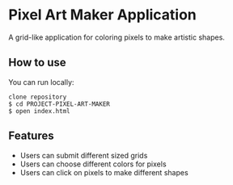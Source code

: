 # Pixel Art Maker Application

A grid-like application for coloring pixels to make artistic shapes.

## How to use
You can run locally: 

```
clone repository
$ cd PROJECT-PIXEL-ART-MAKER
$ open index.html 
```

## Features

- Users can submit different sized grids
- Users can choose different colors for pixels
- Users can click on pixels to make different shapes
